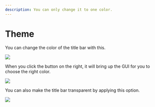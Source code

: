 ```yaml
---
description: You can only change it to one color.
---
```


# Theme

You can change the color of the title bar with this.

![](../../.gitbook/assets/Screenshot\_2022-08-14-16-07-50-95\_d17cc25ab2657fb.jpg)

When you click the button on the right, it will bring up the GUI for you to choose the right color.

![](../../.gitbook/assets/Screenshot\_2022-08-14-16-08-00-67\_d17cc25ab2657fb.jpg)

You can also make the title bar transparent by applying this option.

![](../../.gitbook/assets/Screenshot\_2022-08-14-16-13-23-39\_d17cc25ab2657fb.jpg)

